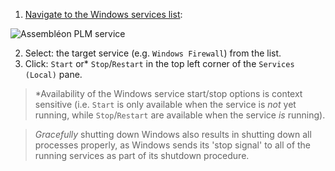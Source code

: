 1. [Navigate to the Windows services list](open_windows-services-list.md):

 ![Assembléon PLM service](http://i.imgur.com/XgjaHYv.png)
 
2. Select: the target service (e.g. `Windows Firewall`) from the list.
3. Click: `Start` or* `Stop`/`Restart` in the top left corner of the `Services (Local)` pane.

> *Availability of the Windows service start/stop options is context sensitive (i.e. `Start` is only available when the service is *not* yet running, while `Stop`/`Restart` are available when the service *is* running).

> *Gracefully* shutting down Windows also results in shutting down all processes properly, as Windows sends its 'stop signal' to all of the running services as part of its shutdown procedure.
